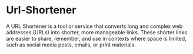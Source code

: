 # Url-Shortener
A URL Shortener is a tool or service that converts long and complex web addresses (URLs) into shorter, more manageable links. These shorter links are easier to share, remember, and use in contexts where space is limited, such as social media posts, emails, or print materials.

